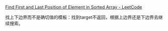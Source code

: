 [Find First and Last Position of Element in Sorted Array - LeetCode](https://leetcode.com/problems/find-first-and-last-position-of-element-in-sorted-array/)

找上下边界而不是确切值的模板：找到target不返回，根据上边界还是下边界去继续搜索。